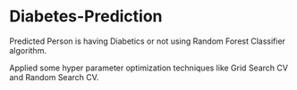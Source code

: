 # Diabetes-Prediction

Predicted Person is having Diabetics or not using Random Forest Classifier algorithm.

Applied some hyper parameter optimization techniques like Grid Search CV and Random Search CV.
